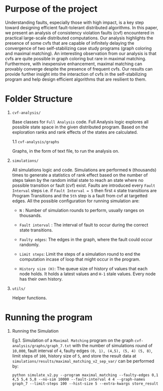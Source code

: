 # Purpose of the project

Understanding faults, especially those with high impact, is a key step toward designing efficient fault-tolerant distributed algorithms. In this paper, we present an analysis of consistency violation faults (cvf) encountered in practical large-scale distributed computations. Our analysis highlights the presence of some cvfs that are capable of infinitely delaying the convergence of two self-stabilizing case study programs (graph coloring and maximal matching). An interesting observation from our analysis is that cvfs are quite possible in graph coloring but rare in maximal matching. Furthermore, with inexpensive enhancement, maximal matching can provably converge despite the presence of frequent cvfs. Our results can provide further insight into the interaction of cvfs in the self-stabilizing program and help design efficient algorithms that are resilient to them.


# Folder Structure


1. `cvf-analysis/`

    Base classes for `Full Analysis` code. Full Analysis logic explores all possible state space in the given distributed program. Based on the exploration ranks and rank effects of the states are calculated.

   1.1 `cvf-analysis/graphs`
   
      Graphs, in the form of text file, to run the analysis on.
    
    
    
1. `simulations/`

    All simulations logic and code. Simulations are performed `N` (thousands) times to generate a statistics of rank effect based on the number of steps taken by the random initial state to reach an state where no possible transition or fault (cvf) exist. Faults are introduced every `Fault Interval` steps i.e. if `Fault Interval = 5` then first `4` state transitions are Program Transitions and the `5th` step is a fault from cvf at targetted edges. All the possible configuration for running simulation are:

   - `N` : Number of simulation rounds to perform, usually ranges on thousands.
   
   - `Fault interval` : The interval of fault to occur during the correct state transitions.
   
   - `Faulty edges`: The edges in the graph, where the fault could occur randomly.
   
   - `Limit steps`: Limit the steps of a simulation round to end the computation incase of loop that might occur in the program.
   
   - `History size (H)`: The queue size of history of values that each node holds. It holds a latest values and `H-1` stale values. Every node has their own history.
   
    
1. `utils/`

    Helper functions.


# Running the program
  
  1. Running the Simulation

     Eg.1. Simulation of a `Maximal Matching` program on the graph `cvf-analysis/graphs/graph_7.txt` with the number of simulations round of `10,000`, fault interval of `4`, faulty edges `(0, 1), (4,5), (5, 4) (5, 8)`, limit steps of `100`, history size of `5`, and store the result data at `simulations/results/maximal_matching_v2_sep_var/` can be performed by:

     ```shell
     python simulate_v2.py --program maximal_matching --faulty-edges 0,1 4,5 5,4 5,8 --no-sim 10000 --fault-interval 4 4 --graph-names graph_7 --limit-steps 100 --hist-size 5 --extra-kwargs store_result
     ```
